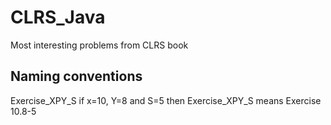# CLRS_Java
Most interesting problems from CLRS book

## Naming conventions
Exercise_XPY_S 
if x=10, Y=8 and S=5
then
Exercise_XPY_S means
Exercise 10.8-5
